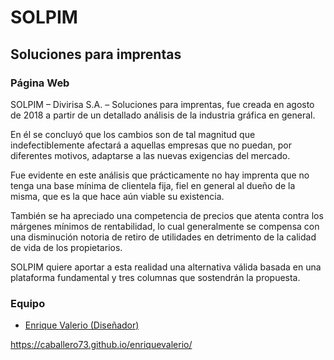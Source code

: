 # SOLPIM
## Soluciones para imprentas

### Página Web

SOLPIM – Divirisa S.A. – Soluciones para imprentas, fue creada en agosto de 2018 a partir de un detallado análisis de la industria gráfica en general.

En él se concluyó que los cambios son de tal magnitud que indefectiblemente afectará a aquellas empresas que no puedan, por diferentes motivos, adaptarse a
las nuevas exigencias del mercado.

Fue evidente en este análisis que prácticamente no hay imprenta que no tenga una base mínima de clientela fija, fiel en general al dueño de la misma, que es la que hace aún viable su existencia.

También se ha apreciado una competencia de precios que atenta contra los márgenes mínimos de rentabilidad, lo cual generalmente se compensa con una disminución notoria de retiro de utilidades en detrimento de la calidad de vida de
los propietarios. 

SOLPIM quiere aportar a esta realidad una alternativa válida basada en una plataforma fundamental y tres columnas que sostendrán la propuesta.

### Equipo
* [Enrique Valerio (Diseñador)](https://caballero73.github.io/enriquevalerio/ "Enrique Valerio - Diseñador")

https://caballero73.github.io/enriquevalerio/